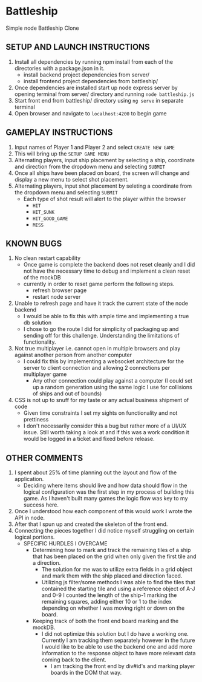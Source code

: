# Battleship
Simple node Battleship Clone

## SETUP AND LAUNCH INSTRUCTIONS
1. Install all dependencies by running npm install from each of the directories with a package.json in it.
    - install backend project dependencies from server/
    - install frontend project dependencies from battleship/
2. Once dependencies are installed start up node express server by opening terminal from server/ directory and running `node battleship.js`
3. Start front end from battleship/ directory using `ng serve` in separate terminal
4. Open browser and navigate to `localhost:4200` to begin game 


## GAMEPLAY INSTRUCTIONS
1. Input names of Player 1 and Player 2 and select `CREATE NEW GAME`
2. This will bring up the `SETUP GAME MENU` 
3. Alternating players, input ship placement by selecting a ship, coordinate and direction from the dropdown menu and selecting `SUBMIT`
4. Once all ships have been placed on board, the screen will change and display a new menu to select shot placement.
5. Alternating players, input shot placement by seleting a coordinate from the dropdown menu and selecting `SUBMIT`
    - Each type of shot result will alert to the player within the browser
        - `HIT`
        - `HIT_SUNK`
        - `HIT_GOOD_GAME`
        - `MISS`

## KNOWN BUGS
1. No clean restart capability
    - Once game is complete the backend does not reset cleanly and I did not have the necessary time to debug and implement a clean reset of the mockDB
    - currently in order to reset game perform the following steps.
        - refresh browser page
        - restart node server
2. Unable to refresh page and have it track the current state of the node backend
    - I would be able to fix this with ample time and implementing a true db solution
    - I chose to go the route I did for simplicity of packaging up and sending off for this challenge. Understanding the limitations of functionality.
3. Not true multiplayer i.e. cannot open in multiple browsers and play against another person from another computer
    - I could fix this by implementing a websocket architecture for the server to client connection and allowing 2 connections per multiplayer game
        - Any other connection could play against a computer (I could set up a random generation using the same logic I use for collisions of ships and out of bounds)
4. CSS is not up to snuff for my taste or any actual business shipment of code
    - Given time constraints I set my sights on functionality and not prettiness
    - I don't necessarily consider this a bug but rather more of a UI/UX issue. Still worth taking a look at and if this was a work condition it would be logged in a ticket and fixed before release.

## OTHER COMMENTS
1. I spent about 25% of time planning out the layout and flow of the application. 
    - Deciding where items should live and how data should flow in the logical configuration was the first step in my process of building this game. As I haven't built many games the logic flow was key to my success here.
2. Once I understood how each component of this would work I wrote the API in node.
3. After that I spun up and created the skeleton of the front end.
4. Connecting the pieces together I did notice myself struggling on certain logical portions.
    - SPECIFIC HURDLES I OVERCAME
        - Determining how to mark and track the remaining tiles of a ship that has been placed on the grid when only given the first tile and a direction.
            - The solution for me was to utilize extra fields in a grid object and mark them with the ship placed and direction faced.
            - Utilizing js filter/some methods I was able to find the tiles that contained the starting tile and using a reference object of A-J and 0-9 I counted the length of the ship-1 marking the remaining squares, adding either 10 or 1 to the index depending on whether I was moving right or down on the board.
        - Keeping track of both the front end board marking and the mockDB.
            - I did not optimize this solution but I do have a working one. Currently I am tracking them separately however in the future I would like to be able to use the backend one and add more information to the response object to have more relevant data coming back to the client. 
                - I am tracking the front end by div#id's and marking player boards in the DOM that way. 
